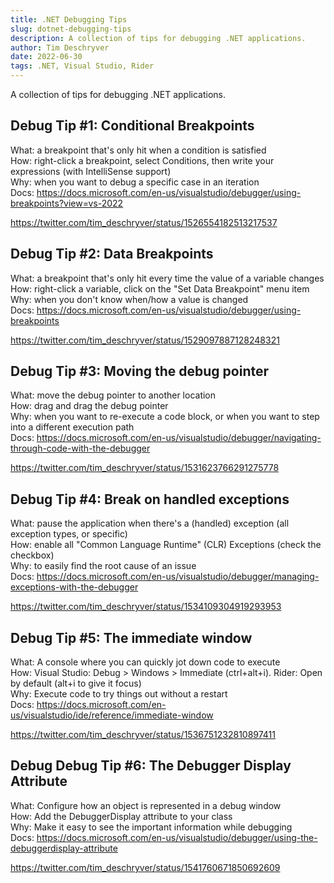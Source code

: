 ```yaml
---
title: .NET Debugging Tips
slug: dotnet-debugging-tips
description: A collection of tips for debugging .NET applications.
author: Tim Deschryver
date: 2022-06-30
tags: .NET, Visual Studio, Rider
---
```


A collection of tips for debugging .NET applications.

## Debug Tip #1: Conditional Breakpoints

What: a breakpoint that's only hit when a condition is satisfied  
How: right-click a breakpoint, select Conditions, then write your expressions (with IntelliSense support)  
Why: when you want to debug a specific case in an iteration  
Docs: https://docs.microsoft.com/en-us/visualstudio/debugger/using-breakpoints?view=vs-2022

https://twitter.com/tim_deschryver/status/1526554182513217537

## Debug Tip #2: Data Breakpoints

What: a breakpoint that's only hit every time the value of a variable changes  
How: right-click a variable, click on the "Set Data Breakpoint" menu item  
Why: when you don't know when/how a value is changed  
Docs: https://docs.microsoft.com/en-us/visualstudio/debugger/using-breakpoints

https://twitter.com/tim_deschryver/status/1529097887128248321

## Debug Tip #3: Moving the debug pointer

What: move the debug pointer to another location  
How: drag and drag the debug pointer  
Why: when you want to re-execute a code block, or when you want to step into a different execution path  
Docs: https://docs.microsoft.com/en-us/visualstudio/debugger/navigating-through-code-with-the-debugger

https://twitter.com/tim_deschryver/status/1531623766291275778

## Debug Tip #4: Break on handled exceptions

What: pause the application when there's a (handled) exception (all exception types, or specific)  
How: enable all "Common Language Runtime" (CLR) Exceptions (check the checkbox)  
Why: to easily find the root cause of an issue  
Docs: https://docs.microsoft.com/en-us/visualstudio/debugger/managing-exceptions-with-the-debugger

https://twitter.com/tim_deschryver/status/1534109304919293953

## Debug Tip #5: The immediate window

What: A console where you can quickly jot down code to execute  
How: Visual Studio: Debug > Windows > Immediate (ctrl+alt+i). Rider: Open by default (alt+i to give it focus)  
Why: Execute code to try things out without a restart  
Docs: https://docs.microsoft.com/en-us/visualstudio/ide/reference/immediate-window

https://twitter.com/tim_deschryver/status/1536751232810897411

## Debug Debug Tip #6: The Debugger Display Attribute

What: Configure how an object is represented in a debug window  
How: Add the DebuggerDisplay attribute to your class  
Why: Make it easy to see the important information while debugging  
Docs: https://docs.microsoft.com/en-us/visualstudio/debugger/using-the-debuggerdisplay-attribute

https://twitter.com/tim_deschryver/status/1541760671850692609
